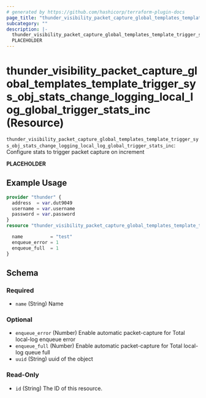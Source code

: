 ```yaml
---
# generated by https://github.com/hashicorp/terraform-plugin-docs
page_title: "thunder_visibility_packet_capture_global_templates_template_trigger_sys_obj_stats_change_logging_local_log_global_trigger_stats_inc Resource - terraform-provider-thunder"
subcategory: ""
description: |-
  thunder_visibility_packet_capture_global_templates_template_trigger_sys_obj_stats_change_logging_local_log_global_trigger_stats_inc: Configure stats to trigger packet capture on increment
  PLACEHOLDER
---
```


# thunder_visibility_packet_capture_global_templates_template_trigger_sys_obj_stats_change_logging_local_log_global_trigger_stats_inc (Resource)

`thunder_visibility_packet_capture_global_templates_template_trigger_sys_obj_stats_change_logging_local_log_global_trigger_stats_inc`: Configure stats to trigger packet capture on increment

__PLACEHOLDER__

## Example Usage

```terraform
provider "thunder" {
  address  = var.dut9049
  username = var.username
  password = var.password
}
resource "thunder_visibility_packet_capture_global_templates_template_trigger_sys_obj_stats_change_logging_local_log_global_trigger_stats_inc" "thunder_visibility_packet_capture_global_templates_template_trigger_sys_obj_stats_change_logging_local_log_global_trigger_stats_inc" {

  name          = "test"
  enqueue_error = 1
  enqueue_full  = 1
}
```

<!-- schema generated by tfplugindocs -->
## Schema

### Required

- `name` (String) Name

### Optional

- `enqueue_error` (Number) Enable automatic packet-capture for Total local-log enqueue error
- `enqueue_full` (Number) Enable automatic packet-capture for Total local-log queue full
- `uuid` (String) uuid of the object

### Read-Only

- `id` (String) The ID of this resource.


